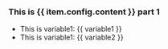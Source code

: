 ### This is {{ item.config.content }} part 1

- This is variable1: {{ variable1 }} 
- This is variable1: {{ variable2 }} 

